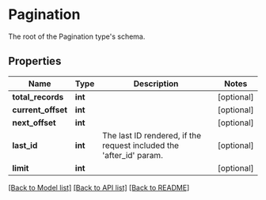 # Pagination

The root of the Pagination type's schema.
## Properties
Name | Type | Description | Notes
------------ | ------------- | ------------- | -------------
**total_records** | **int** |  | [optional] 
**current_offset** | **int** |  | [optional] 
**next_offset** | **int** |  | [optional] 
**last_id** | **int** | The last ID rendered, if the request included the &#39;after_id&#39; param. | [optional] 
**limit** | **int** |  | [optional] 

[[Back to Model list]](../README.md#documentation-for-models) [[Back to API list]](../README.md#documentation-for-api-endpoints) [[Back to README]](../README.md)


